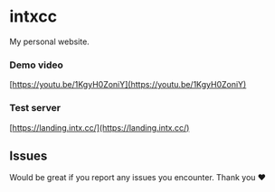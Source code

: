 # intxcc
My personal website.

### Demo video
[https://youtu.be/1KgyH0ZoniY](https://youtu.be/1KgyH0ZoniY)

### Test server
[https://landing.intx.cc/](https://landing.intx.cc/)

## Issues
Would be great if you report any issues you encounter. Thank you ♥
